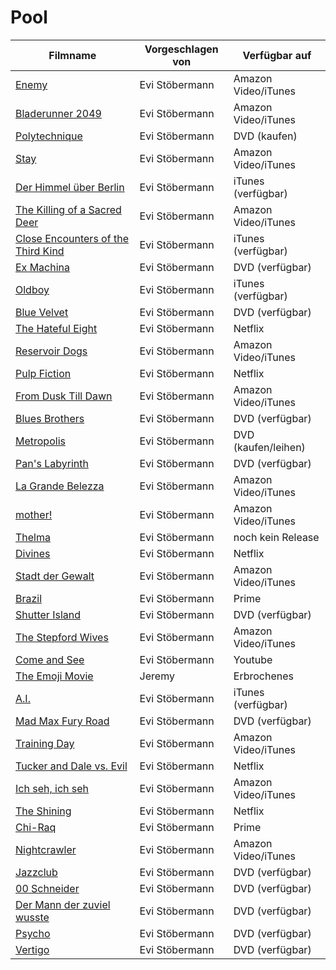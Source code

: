 # Pool

|Filmname                                                                   |Vorgeschlagen von|Verfügbar auf       |
|---------------------------------------------------------------------------|-----------------|--------------------|
|[Enemy](https://www.imdb.com/title/tt2316411/)                             |Evi Stöbermann   |Amazon Video/iTunes |
|[Bladerunner 2049](https://www.imdb.com/title/tt1856101/)                  |Evi Stöbermann   |Amazon Video/iTunes |
|[Polytechnique](https://www.imdb.com/title/tt1194238/)                     |Evi Stöbermann   |DVD (kaufen)        |
|[Stay](https://www.imdb.com/title/tt0371257/)                              |Evi Stöbermann   |Amazon Video/iTunes |
|[Der Himmel über Berlin](https://www.imdb.com/title/tt0093191/)            |Evi Stöbermann   |iTunes (verfügbar)  |
|[The Killing of a Sacred Deer](https://www.imdb.com/title/tt5715874/)      |Evi Stöbermann   |Amazon Video/iTunes |
|[Close Encounters of the Third Kind](https://www.imdb.com/title/tt0075860/)|Evi Stöbermann   |iTunes (verfügbar)  |
|[Ex Machina](https://www.imdb.com/title/tt0470752/)                        |Evi Stöbermann   |DVD (verfügbar)     |
|[Oldboy](https://www.imdb.com/title/tt0364569/)                            |Evi Stöbermann   |iTunes (verfügbar)  |
|[Blue Velvet](https://www.imdb.com/title/tt0090756/)                       |Evi Stöbermann   |DVD (verfügbar)     |
|[The Hateful Eight](https://www.imdb.com/title/tt3460252/)                 |Evi Stöbermann   |Netflix             |
|[Reservoir Dogs](https://www.imdb.com/title/tt0105236/)                    |Evi Stöbermann   |Amazon Video/iTunes |
|[Pulp Fiction](https://www.imdb.com/title/tt0110912/)                      |Evi Stöbermann   |Netflix             |
|[From Dusk Till Dawn](https://www.imdb.com/title/tt0116367/)               |Evi Stöbermann   |Amazon Video/iTunes |
|[Blues Brothers](https://www.imdb.com/title/tt0080455/)                    |Evi Stöbermann   |DVD (verfügbar)     |
|[Metropolis](https://www.imdb.com/title/tt0017136/)                        |Evi Stöbermann   |DVD (kaufen/leihen) |
|[Pan's Labyrinth](https://www.imdb.com/title/tt0457430/)                   |Evi Stöbermann   |DVD (verfügbar)     |
|[La Grande Belezza](https://www.imdb.com/title/tt2358891/)                 |Evi Stöbermann   |Amazon Video/iTunes |
|[mother!](https://www.imdb.com/title/tt5109784/)                           |Evi Stöbermann   |Amazon Video/iTunes |
|[Thelma](https://www.imdb.com/title/tt6304046/)                            |Evi Stöbermann   |noch kein Release   |
|[Divines](https://www.imdb.com/title/tt4730986/)                           |Evi Stöbermann   |Netflix             |
|[Stadt der Gewalt](https://www.imdb.com/title/tt1075419/)                  |Evi Stöbermann   |Amazon Video/iTunes |
|[Brazil](https://www.imdb.com/title/tt0088846/)                            |Evi Stöbermann   |Prime               |
|[Shutter Island](https://www.imdb.com/title/tt1130884/)                    |Evi Stöbermann   |DVD (verfügbar)     |
|[The Stepford Wives](https://www.imdb.com/title/tt0327162/)                |Evi Stöbermann   |Amazon Video/iTunes |
|[Come and See](https://www.imdb.com/title/tt0091251/)                      |Evi Stöbermann   |Youtube             |
|[The Emoji Movie](https://www.imdb.com/title/tt4877122/)                   |Jeremy           |Erbrochenes         |
|[A.I.](https://www.imdb.com/title/tt0212720/)                              |Evi Stöbermann   |iTunes (verfügbar)  |
|[Mad Max Fury Road](https://www.imdb.com/title/tt1392190/)                 |Evi Stöbermann   |DVD (verfügbar)     |
|[Training Day](https://www.imdb.com/title/tt0139654/)                      |Evi Stöbermann   |Amazon Video/iTunes |
|[Tucker and Dale vs. Evil](https://www.imdb.com/title/tt1465522/)          |Evi Stöbermann   |Netflix             |
|[Ich seh, ich seh](https://www.imdb.com/title/tt3086442/)                  |Evi Stöbermann   |Amazon Video/iTunes |
|[The Shining](https://www.imdb.com/title/tt0081505/)                       |Evi Stöbermann   |Netflix             |
|[Chi-Raq](https://www.imdb.com/title/tt4594834/)                           |Evi Stöbermann   |Prime               |
|[Nightcrawler](https://www.imdb.com/title/tt4594834/)                      |Evi Stöbermann   |Amazon Video/iTunes |
|[Jazzclub](https://www.imdb.com/title/tt0388458/)                          |Evi Stöbermann   |DVD (verfügbar)     |
|[00 Schneider](https://www.imdb.com/title/tt0109000/)                      |Evi Stöbermann   |DVD (verfügbar)     |
|[Der Mann der zuviel wusste](https://www.imdb.com/title/tt0049470/)        |Evi Stöbermann   |DVD (verfügbar)     |
|[Psycho](https://www.imdb.com/title/tt0054215/)                            |Evi Stöbermann   |DVD (verfügbar)     |
|[Vertigo](https://www.imdb.com/title/tt0052357/)                           |Evi Stöbermann   |DVD (verfügbar)     |
